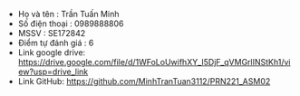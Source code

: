 - Họ và tên : Trần Tuấn Minh
- Số điện thoại : 0989888806
- MSSV : SE172842
- Điểm tự đánh giá : 6
- Link google drive: https://drive.google.com/file/d/1WFoLoUwifhXY_I5DjF_qVMGrlINStKh1/view?usp=drive_link
- Link GitHub: https://github.com/MinhTranTuan3112/PRN221_ASM02
